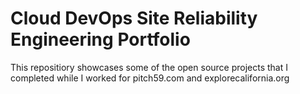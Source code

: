 # Cloud DevOps Site Reliability Engineering Portfolio
This repositiory showcases some of the open source projects that I completed while I worked for pitch59.com and explorecalifornia.org
